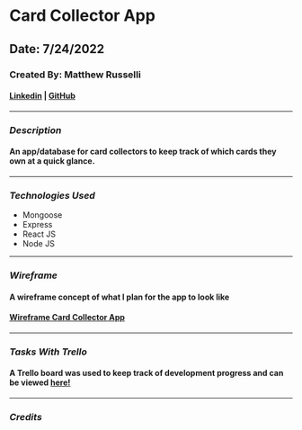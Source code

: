 # Card Collector App

## Date: 7/24/2022

### Created By: Matthew Russelli

#### [Linkedin](https://www.linkedin.com/in/matthewrusselli/) | [GitHub](https://github.com/MattRusselli)

---

### **_Description_**

#### An app/database for card collectors to keep track of which cards they own at a quick glance.

---

### **_Technologies Used_**

- Mongoose
- Express
- React JS
- Node JS

---

### **_Wireframe_**

#### A wireframe concept of what I plan for the app to look like

#### [Wireframe Card Collector App](https://wireframe.cc/pro/edit/568227)

---

### **_Tasks With Trello_**

#### A Trello board was used to keep track of development progress and can be viewed [here!](https://trello.com/b/VBLxauRo/card-collector-app)

---

### **_Credits_**
